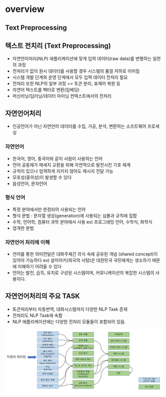 # overview

## Text Preprocessing

## 텍스트 전치리 \(Text Preprocessing\)

* 자연언어처리\(NLP\) 애플리케이션에 맞게 입력 데이터\(raw data\)를 변형하는 일련의 과정
* 전처리가 없이 원시 데이터를 사용할 경우 시스템의 품질 저하로 이어짐
* 시스템 개발 단계와 운영 단게에서 모두 입력 데이터 전처리 필요 
* 전처리 또한 NLP의 일부 과정 =&gt; 토큰 분리, 표제어 복원 등
* 자연어 텍스트를 벡터로 변환\(임베딩\)
* 머신러닝/딥러닝/데이터 마이닝 컨텍스트에서의 전처리 

## 자연언어처리

* 인공언어가 아닌 자연언어 데이터를 수집, 가공, 분석, 변환하는 소프트웨어 프로세싱

### 자연언어

* 한국어, 영어, 중국어와 같이 사람이 사용하는 언어
* 언어 공동체가 메세지 교환을 위해 자연적으로 발전시킨 기호 체계
* 규칙이 있으나 엄격하게 지키지 않아도 메시지 전달 가능
* 모호성\(중의성\)이 발생할 수 있다 
* 음성언어, 문자언어

### 형식 언어

* 특정 분야에서만 한정되어 사용되는 언어 
* 형식 문법 : 문자열 생성\(generation\)에 사용되는 심볼과 규칙에 집합
* 수학, 언어학, 컴퓨터 과학 분야에서 사용 ex\) 프로그래밍 언어, 수학식, 화학식
* 엄격한 분법 

### 자연언어 처리에 이해

* 언어를 통한 의미전달은 대화주체간 의식 속에 공유된 개념 \(shared concept\)이 있어야 가능하다 ex\) 살미아키\(외국의 사탕\)은 대한민국 국민에게는 생소하기 때문에 이해하기 어려울 수 있다
* 언어는 발전, 습득, 유지로 구성된 시스템이며, 커뮤니케이션의 복잡한 시스템의 사용이다.

## 자연언어처리의 주요 TASK

* 토큰처리부터 자동번역, 대화시스템까지 다양한 NLP Task 존재
* 전처리도 NLP Task에 속함
* NLP 애플리케이션에는 다양한 전처리 모듈들이 포함되어 있음.

![NLP](../.gitbook/assets/NLP.png)

